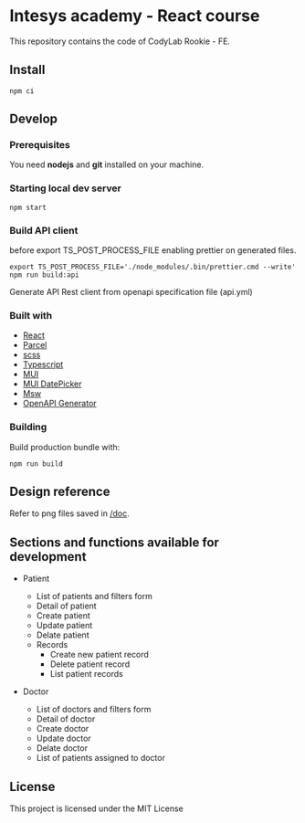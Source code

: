 # Intesys academy - React course

This repository contains the code of CodyLab Rookie - FE.

## Install

    npm ci

## Develop

### Prerequisites

You need **nodejs** and **git** installed on your machine.

### Starting local dev server

    npm start

### Build API client

before export TS_POST_PROCESS_FILE enabling prettier on generated files.

```shell
export TS_POST_PROCESS_FILE='./node_modules/.bin/prettier.cmd --write'
npm run build:api
```

Generate API Rest client from openapi specification file (api.yml)

### Built with

- [React](https://reactjs.org/)
- [Parcel](https://parceljs.org/)
- [scss](https://sass-lang.com/)
- [Typescript](https://www.typescriptlang.org/)
- [MUI](https://mui.com/material-ui/)
- [MUI DatePicker](https://mui.com/x/react-date-pickers/)
- [Msw](https://mswjs.io/)
- [OpenAPI Generator](https://github.com/openapitools/openapi-generator)

### Building

Build production bundle with:

    npm run build

## Design reference

Refer to png files saved in [/doc](./doc/).

## Sections and functions available for development

- Patient

  - List of patients and filters form
  - Detail of patient
  - Create patient
  - Update patient
  - Delate patient
  - Records
    - Create new patient record
    - Delete patient record
    - List patient records

- Doctor
  - List of doctors and filters form
  - Detail of doctor
  - Create doctor
  - Update doctor
  - Delate doctor
  - List of patients assigned to doctor

## License

This project is licensed under the MIT License
